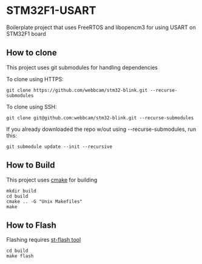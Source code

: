 # STM32F1-USART
Boilerplate project that uses FreeRTOS and libopencm3 for using USART on STM32F1 board

## How to clone
This project uses git submodules for handling dependencies

To clone using HTTPS:
```
git clone https://github.com/webbcam/stm32-blink.git --recurse-submodules
```

To clone using SSH:
```
git clone git@github.com:webbcam/stm32-blink.git --recurse-submodules
```

If you already downloaded the repo w/out using --recurse-submodules, run this:
```
git submodule update --init --recursive
```

## How to Build
This project uses [cmake](https://cmake.org/) for building
```
mkdir build
cd build
cmake .. -G "Unix Makefiles"
make
```

## How to Flash
Flashing requires [st-flash tool](https://github.com/stlink-org/stlink)
```
cd build
make flash
```
